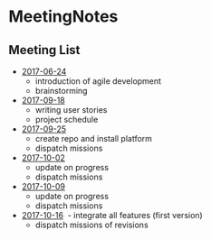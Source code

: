 # MeetingNotes

## Meeting List

- [2017-06-24](https://github.com/nckucsiewv/MeetingNotes/blob/master/2017-06-24.md)
  - introduction of agile development
  - brainstorming
- [2017-09-18](https://github.com/nckucsiewv/MeetingNotes/blob/master/2017-09-18.md)
  - writing user stories
  - project schedule
- [2017-09-25](https://github.com/nckucsiewv/MeetingNotes/blob/master/2017-09-25.md)
  - create repo and install platform
  - dispatch missions
- [2017-10-02](https://github.com/nckucsiewv/MeetingNotes/blob/master/2017-10-02.md)
  - update on progress
  - dispatch missions
- [2017-10-09](https://github.com/nckucsiewv/MeetingNotes/blob/master/2017-10-09.md)
  - update on progress
  - dispatch missions
- [2017-10-16](https://github.com/nckucsiewv/MeetingNotes/blob/master/2017-10-16.md)
  - integrate all features (first version)
  - dispatch missions of revisions
